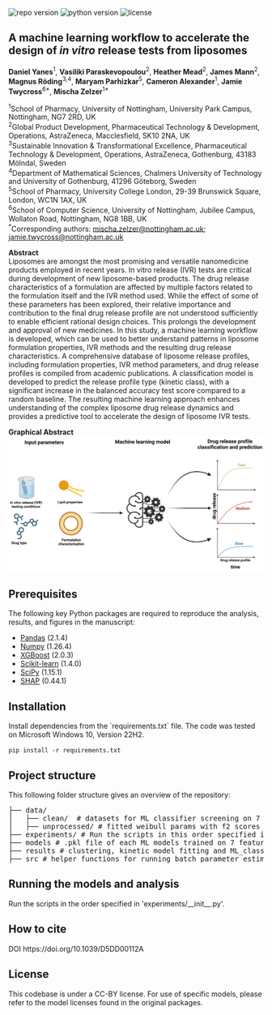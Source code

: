 ![repo version](https://img.shields.io/badge/Version-v.1.0-green)
![python version](https://img.shields.io/badge/python-3.12.1-blue)
![license](https://img.shields.io/badge/License-CC--BY-red)


<h2 id="Title">A machine learning workflow to accelerate the design of <em>in vitro</em> release tests from liposomes</h2>


**Daniel Yanes**<sup>1</sup>, **Vasiliki Paraskevopoulou**<sup>2</sup>, **Heather Mead**<sup>2</sup>, **James Mann**<sup>2</sup>, **Magnus Röding**<sup>3,4</sup>, **Maryam Parhizkar**<sup>5</sup>, **Cameron Alexander**<sup>1</sup>, **Jamie Twycross**<sup>6*</sup>, **Mischa Zelzer**<sup>1*</sup>

<sup>1</sup>School of Pharmacy, University of Nottingham, University Park Campus, Nottingham, NG7 2RD, UK\
<sup>2</sup>Global Product Development, Pharmaceutical Technology & Development, Operations, AstraZeneca, Macclesfield, SK10 2NA, UK\
<sup>3</sup>Sustainable Innovation & Transformational Excellence, Pharmaceutical Technology & Development, Operations, AstraZeneca, Gothenburg, 43183 Mölndal, Sweden\
<sup>4</sup>Department of Mathematical Sciences, Chalmers University of Technology and University of Gothenburg, 41296 Göteborg, Sweden\
<sup>5</sup>School of Pharmacy, University College London, 29-39 Brunswick Square, London, WC1N 1AX, UK\
<sup>6</sup>School of Computer Science, University of Nottingham, Jubilee Campus, Wollaton Road, Nottingham, NG8 1BB, UK\
<sup>\*</sup>Corresponding authors: mischa.zelzer@nottingham.ac.uk; jamie.twycross@nottingham.ac.uk

**Abstract**\
Liposomes are amongst the most promising and versatile nanomedicine products employed in recent years. In vitro release (IVR) tests are critical during development of new liposome-based products. The drug release characteristics of a formulation are affected by multiple factors related to the formulation itself and the IVR method used. While the effect of some of these parameters has been explored, their relative importance and contribution to the final drug release profile are not understood sufficiently to enable efficient rational design choices. This prolongs the development and approval of new medicines. In this study, a machine learning workflow is developed, which can be used to better understand patterns in liposome formulation properties, IVR methods and the resulting drug release characteristics. A comprehensive database of liposome release profiles, including formulation properties, IVR method parameters, and drug release profiles is compiled from academic publications. A classification model is developed to predict the release profile type (kinetic class), with a significant increase in the balanced accuracy test score compared to a random baseline. The resulting machine learning approach enhances understanding of the complex liposome drug release dynamics and provides a predictive tool to accelerate the design of liposome IVR tests.    

**Graphical Abstract**\
![Figure 1](figures/ML_graphical_abstract.png?raw=true "Graphical Abstract")


<!-- Prerequisites-->
<h2 id="Prerequisites">Prerequisites</h2>

The following key Python packages are required to reproduce the analysis, results, and figures in the manuscript:

- [Pandas](https://pandas.pydata.org/) (2.1.4)  
- [Numpy](https://numpy.org/) (1.26.4)  
- [XGBoost](https://xgboost.readthedocs.io/) (2.0.3)  
- [Scikit-learn](https://scikit-learn.org/) (1.4.0)  
- [SciPy](https://docs.scipy.org/doc/) (1.15.1)  
- [SHAP](https://shap.readthedocs.io/en/latest/) (0.44.1)  


<h2 id="Installation">Installation</h2>
Install dependencies from the `requirements.txt` file. The code was tested on Microsoft Windows 10, Version 22H2.

```
pip install -r requirements.txt
```

<!-- Content-->
<h2 id="content">Project structure</h2>
This following folder structure gives an overview of the repository:

<pre>
├── data/
│   ├── clean/  # datasets for ML classifier screening on 7 and 9 features
│   ├── unprocessed/ # fitted weibull params with f2 scores > 50 & backend datasets 
├── experiments/ # Run the scripts in this order specified in __init__.py file to reproduce the analysis
├── models # .pkl file of each ML models trained on 7 features using stratified 5-fold cross validation
├── results # clustering, kinetic model fitting and ML_classifier evaluation files 
├── src # helper functions for running batch parameter estimation and data preprocessing 
</pre>

<h2 id="content">Running the models and analysis</h2> 
Run the scripts in the order specified in 'experiments/__init__.py'.

<!-- How to cite-->
<h2 id="How-to-cite">How to cite</h2>
DOI	https://doi.org/10.1039/D5DD00112A

<!-- License-->
<h2 id="License">License</h2>
This codebase is under a CC-BY license. For use of specific models, please refer to the model licenses found in the original 
packages.